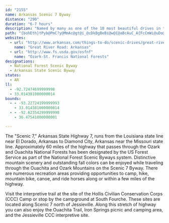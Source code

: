 ```yaml
---
id: "2155"
name: Arkansas Scenic 7 Byway
distance: "290"
duration: "6-7 hours"
description: "Named by many as one of the 10 most beautiful drives in the US, the Scenic 7 contains unsurpassed and dramatic views of the Ozarks and Ouachita Mountains. It runs north to south through central Arkansas."
path: "{bohEth}tPyb@PmC?y@MmAc@gt@i_@cDkBgBeBi@w@{@aBcAuC_A{FcCmWi@uDo@_DqBuEoC_DcBqAiEmBuvBky@gRaIoe@{QiBy@i@a@qKyJaDsBeDaAqYsGyAe@yAs@al@k\\mCqAcf@cPqEeBmBgAaM_Jew@cl@iCsCcEsG{j@}aAa^cm@sDmF}CyDiDeD_f@y_@cGiE}r@aj@sO{LsGwFe`@gZ{H_GyBsA}FkBmFeAkEU}C@_CVkOhCwU~CkOdDwF~BsD`CsSfQwE`DqF`C}F`Bwi@lKcYjEmCL}WSwE_@gJMmHFcD\\mAb@mDpBoBrBs@~@sChFuAjB}D`EiBrAkDpBsE`BcG~@cCJal@PwC]gEeC{BmCoI_NoC_D{AsAaDkBaEgB_D}@cCa@cw@mIOWqG{@ib@sEuc@qBwEAyF^kGfA}I|CqExCyE`E_KhLsFlHiChEcBpDsG`JsNnQYFuAxAaCvB{MxPOb@wF~GsClC_ExBgCt@iAPeBLkBDc[MsEFaEP}HdAkF`AsGxBiDtA{J~FmClBqFpFur@d}@SJuD`EwQ~U_FxFmE`EuGjEwM~FsDzB_DrCwTbU}D~CwGxDep@pXkFxC{@l@yCtCmSzT_CrBgFrDmC~AmGtCsDrA}R`FmEvAgDzAgHjEwKhHmCxBaGdHeDhGqsBp|E}DtIcAlBiCfEoEtF{_BzeBmVrX{FnJo@hBiBvHy@~DqK`o@kE~WmAdF{EtOsBnE}D~FgCxCuAtA{D|CqBfAwEvBmBn@sAVyCXqEGQlD]bBgSlIkA~@iApAu@xAcCzHoA`CsA`B}FvGiv@py@_PhPsCrAyIrCqc@rLiOlEsO`EoDfAyBrAqn@tu@_@\\yMjOsCdCyFfCwy@jW}A\\aWtAk^|AoD_@se@iKkDQeG?qF^mDj@uBb@sCjAkJ`F}h@t]mCrAiCf@}ZQ_]c@aHb@iy@|AkEDkAEgSwAqTsBkAe@cE{BiEqDcB}BqE_J{@kAcBuAuJsGsFeBqEg@yDw@kHsDuA}@k[{OyF_DaFyBoC_@ifAq@gDHoBXk@X]`AGr@uBGsDZmYpKaCh@cDPcEEsTy@iPUeNk@eSe@qYe@_BFy`@hFcCNcEDsCk@{KoE{Bs@kBQoDGSFan@F}TN_@FmBfAmZdLcGsVy@aD_@y@mAgAw@ScG^_AKoA_@iAwAyC{FeC{Cc\\_^eBnCiM|T_AdAiAp@y@`@sABuAIeDsAuEyAgEgBaFkCS?s@d@uF{CcDgCwCqDgFoEcDgGsGkEo@[y@SwBKk@FuJrCeE`B{A~@yEdEmF`Dy@JmA?}@WaAs@MYeBiJoAaEYYc@SmCBoEU{Bq@gK{DyEsCkKsJgIiEsCkBqEmDmBsDoCaIqHmMmCgGuAgAy@SmA?cFd@oB`@kGrBuJ~BkBjAsDhD{CxBcBv@kBLmDDsBR}DfAmE~Amg@fKsBJ_T@uHb@kCf@mA^_MrEoBRcSSmG_AwHmBiBs@cAs@oBcCeBuAqCyA}DcBcEu@wDMkBHkTdFcCjAyRvNwGdHcPbLiFfC_C|@sARmCEyFa@iBk@gBqAsAoA{LmPoCaFcC_H}AyCsCmCy@g@yBw@cB[oAa@aGw@sADkQnCmBBgGgB_CUwB\\oBl@wG~@ob@V_ARmBz@cV~QkDrB_DrAiATeAJoJMyBYqKkCiBSqAJ_Cx@uArAsAlBiB~G}AlD}ElGsB`DyBbEsC~AiBp@y@l@y@bAsDnGiB`Co@^wA\\_D?oMyDgF_@mCKoDj@aKxCoAz@i@j@yJtOgLnTm@~Am@zFWl@Y\\_A`@sCj@iBLyAEgBSsHgBmA?}G`BaWrBiEF{KOaDQeCaA}FeEmEmBiCsBsByByAeAmBe@mH_@w@MkAW{LaEwAMaNMmCQsGwAaBMuP?yE[}Q_DqNyD}RkCcI_@eKJwVpD_Bd@cAf@yArAyCfEcDfF{ElGsHnGmAtA_A`BaAlCuDjQm@hBkArBuMtJ{Ax@mBr@}QtCmm@fN}AJmASkB}@}SqMeMkHmJ{EuD{AcZ_JsBUiECeLjAiAEa]aEsCK}B@aDp@cZzJsAXeOjByAr@eAzAaAdEwD~Vm@~CsBxEkEtG_BbBusAhh@qa@lPsr@xYs@LiId@kFYeAOsBw@_AQy@BmGt@kV|DmDNuAGcDw@mBUsf@e@oTe@y[e@wYMk@j`@_@xA_@t@iAvAiA`AkEdBwH`CgMdF_t@bV}EfB_NlEoMjDuAl@wg@vPwElAaI|@oyAzKycFv`@mFRi_@E{BEiCSwC_@abAaTeGgAuCg@iEYwELaD^am@`L}l@fKi@^Sr@EbT|G@h@H^TXj@x@xBr@p@hA|AbC~Fh@j@z@f@fA^vOxD~Az@`ApAZl@~@vCfBvFhGxTL~@@fAo@vy@Ir@W|@}BzEcFhPi@fCYrCO~GkEl`@cBlMoAhLyEp[OdE?pSUdCc@bAc@v@uAjAwAn@kAPsBDyAEoL{Ay@@cC\\uRpHcBjAwBfCwJrPeb@bz@}AtBeOhOiDpEiAlBeA~C}AtFOpACz@Nx@fBfDj@lBXbC?zIRtHChP_AlG}@fEkAvCqD`HsDfGcBnE_AxCi@dCe@nDSpDUjAaE`G_EnHoBlAs@Vs@FaI{AyBIqBb@_@RoC~BgCx@sE`Ak@ViAtAq@dBqPxi@{BzD_CjCcChB}KvEsRhHiCpAuGtFoCvAcBfA}ArAeEfEuHnMyBlEoBlEgE`LoBlDcAvAmFzFgEfFoUvYcAz@sFjCkk@nU{FlC}ExC_CjBcBfBsCrDcCfCaQjPuCtBc\\vSsA`AyA~AgFxJcGbMwClFwBfF{@~DyBpXo@`FsAxCwBfCe@pAYnEBdBh@tBbD~IM`g@QtUsc@]_d@jBoOzDa]~JgExAyS|MkHdFiBr@eAPmAHmG_@_[}@iE?g|@hFoA\\sBz@iQrIa\\dUmAj@_BRcAEco@sDmBA_B?kLd@_Hl@eARql@zS{GdCuOtGeKnDsLdCmi@xHwCr@iD`BmFdD_SzOgObK{B|@gB`@aa@lGgE`AmCdAoFfDaCxBsB`CyB~D{@jB}@~BmAnEwDnSk@rB{ArDqBxC}@dAkAfAmCdBoc@vPcDxAmDlBaFpD_FhEwCdDsD~EiCbEgCbFyDzJaFxOoBfIaFlQi@jA_C`D_J|KuHdImArC}DhMgErJuArBsBrAwAZoUu@mCD}Bd@{B|@kAv@oBxB_AdBc@lBy@hTk@lEgAbDiC~G_Lb[_A~AyAfBoUbWiCdB{SnJaAp@s@z@iAtBKd@wDzYu@fDgOj[u@pAwB`Bq@RuNrBcBJ_`@KmDs@{MaDcBSiElA_PlFiOfD}@d@yG`FcClAca@xGiHrAqJfEgGrByKvCoTnG}HlDcQd@{GFuVpEaFhAyBpA_n@pb@cB~AuF|H]XiDvBoClAs@RcA@kGOuDl@gSx@kNg@wG@mCMoBe@aB{@kEwD}AsBoJqOyAwAsF_EiDsCy@iAs@}Au@{BY_B}@mPg@wFiIqb@oAmF_AsBkA}A{E}EcBmAgAe@uAYiAKoBLyAd@mAj@cB`Bo@jAo@rBc@`CKdCOhQW`Iq@fCq@lAwA|AgAh@sAb@oCF_AM_Bq@aByAyDuEgAs@gGmCqA}@s@u@sAmBu@kBYeA_@{CIgJCgNK{Gc@mHiBoUoAkTNyFhCoWCiDUsDiAsJ_C_WSs@qA_CyLaQw@q@mFgDeAgBwEgJq@aBqB_KGoA@sGE}@OaAkFkRiAkDoAmB_C}BgEmD{CiDyJ}Sy@_Hq@gBs@kAcLoM}DeFa@aAk@mCM_CL{DAgDc@yEO}@o@oBcAcCeB}CoTu_@oEuJiKmWaBqCkD_FkBeAiAAoAPqGhBaOrIe\\hPaXdL_BXo@?iBEuOeAm@MoAk@_BmBwXmn@c@gCX{LM_Cu@sBiBkA_@GsAFe@Dg@VcZjSgCpA{BD{Ic@eHGeEL{Gd@sAVgF`BsFxAgFz@y@D_BMgBm@{@w@gA{AmIgQQs@qBcRO_AmDcLsF{OsAmFoBcVc@cTSmB_AsD[_AeHaP{@aB}@mAgKaIy@e@sBs@gBW_V_@yAYgJsFe\\aF}C?wIxBmDP}fA_@yj@{FmCOcHs@wj@sJ}t@}JyBy@}GK{IHiNqAcGy@[D}@f@cA~@_CrCsCnEuAj@gA?aD_@eEiAcCeAwHwEkCg@wJgEqOaKiAgAqFaIcBqCy@}Kb@aNXeEOaCWkA{@yBqF{HeAgB}FmRgCoFUy@y@mHy@aC}@yAcAqAoBgBcFgE_UmS]a@sAmDoAgBcGsGaGeHgj@qr@cDmD{MuLcAgByDsJ{GiXsB_HmIkK}AmC}GkNmCcH}FgKsAsBsCaCq\\cVaHaEmCiAgNiDmAs@}@_A}FyIsFgLsCyDs@rAiI`Uq@dC[lC]rF?z@f@fJC~BIt@_@pBmGpSgMfO{GtEaN~H}Bv@yANwIDsCPgBl@k@b@wArAw@xAkDhQcCpNe@rDsAnOg@pCsDjJiDdKeB`KmBbFkGpIeDbKkBzDkDdG{AvBw@z@mA~@eWhNsN`MgDnDy@xAk@bBg@tCu@dGU`KW~A{@|AiA|@qGlCgCvAmEzDqAxA_^~\\cBjBcBtB_BpCcElIqEhHeMlPoQfW_AbBmDxDcCfB_Bz@sCbAsC^oECcl@}IeCQgF`@wGdCwCXiAA{AQm@SsFyCgAe@oASiEWuEe@ySmCeDGkC^kC`C_A~Ai@`Bi@pDCrAXtMb@tP?`EOfBs@dDo@rAqBjCkRzMkMzEgHlEo@VcBTiADaHYgKv@}C[sDmAcAUsAIk\\xB_B?gDe@}JmBqD{AoD_DwEcIgHmLi@q@iAeAgRiNeEsBgF{@eD?{DN{Ho@qL_BmGeBsCSsA?sERmD|@iNzF_Bf@oBVwEO}Gs@aDa@iA_@}Ay@wCwByFsCwKcFoAW{BByJrAcCLiAAiBe@wAs@uAqAaLsNkAaAkAq@cCa@mTy@ye@wA_BCcDFcOdAoh@tLaBTyCGwIw@mCVaYfKoAZo_@bC_Fj@o@RsAt@cA|@cAxAe@fAcCnIyAdDyA~AaFlCiCnBuNlOe@~@Sx@SxBLlB~@lFAdCS~@cAlBcNhPsHbGqCnC{BhDiAjA_A`@qDG}AXeA`Ay@hA}FjJsC|ByC~Am@d@k@z@c@r@e@dBQfBGnXOxDmAtQmAnFkB~GmBhCeJjIgAz@_FdC{@n@aKxKwAj@{@DaCE_Cf@y@d@iA`ByA~C]rBFrDT~CJxFU~Ac@rAoAxAcBnAoBlCu@~By@jEcArBoAnAuAn@aANcGd@yAVqDbCc@Jy@AoBw@sBgAcBqAuBsBy@g@mAk@_AM}IYgASiAq@aKiKiB_Ao@K_A?aIr@sBd@cBr@gCr@sAHuBk@mI{Ec@i@k@sA}B{Hi@eAcAsA}D{CiCkAmBs@i@EyEPcDl@iI`CqAv@aEfD_A^sC`@wAE{A[eLkDmFMqH?eAUs@c@iBgBuBkA{AYcJW}AYyBaAwDyCcAa@yBe@_N_AwNXmB`@g\\rPkMlIwCzCc@Py@?eAe@q@y@kWs^cBiBmFiD}Aw@oKaBq@e@_@s@kIoSi@w@cAs@e@Om@EcCF{c@xEgB~@{@r@y@lAkIzS_BhCsSzRc@xAeAxIiDbKsApBaBlA{Aj@w[^wDNiBdAo@~@e@dB}AfKs@fYcDb_@UxASj@sBfC_BPwBYuc@uRyAy@o@cAgEaKgA}DWyCJ{IEsCgDmWe@cAYW_AY}@Ei@Jc@`@k@hAsBhJyEtKc@lDSzFKp@_@pA_@`@c@XsCAmAIyEy@kAAc@Ly@r@Yv@c@nIe@rD}A~FSvCOt@o@tA_AvAe@fAo@fCm@|@k@Zu@BeAOyHgCiBsAc@s@Yw@]{AGqBm@oE_@mBiAsDc@y@{@}@sBu@mAIsAN{Ax@}ArBgKhSs@t@eA^y@GgFeAc@S}@w@sL{OcAaBwBgIk@oDDwFIaA_@s@i@Y{@?YRc@r@Gd@`@fM?hCY~CkKrd@o@fBeQlU_@r@Y~@iAbI_@pBs@dBsB|H]~BkBnRiC`OSf@y@dAqHlHoA`AiBr@}a@~Kq@Dm@Ii@McAm@u@eBiFuR]{Be@mMy@{D{Me^YyAs@{N_@gBiAwAoAm@aIqAsBVw@j@q@fA}GbUm@rA_DvDs@rAwIhT_@rAiAvG{E`QoA~DcAzB_EtGmArCoAdFsCtN}@`CcD~EwDxDsHtIuNbO}@d@[b@i@@o_@nO_D^aFLeA\\{BlA{AxAkE`I]rB]`HOvAi@tAs@v@oAf@w@F{AUg@c@_@u@Qs@iA_LSy@o@mAe@a@c@Q_ACgAb@[^o@zAiCpIw@nBe@r@ca@vb@oAz@e@JaDPkAd@m@f@kAfBwCpGu@n@mAJoAg@]c@Qu@kBuL{@_Cs@k@cADcCtC_CxBoCrA}DtAi@`@iCxFg@zAsBzKaAdEqHhWmE|PmA~C}EbGc@~@eB`GiDzGcBvCc@j@cEtCiA~AuBtLy@fDa@~BuBvRo@jDy@l@aI~A}Af@s@j@o@`A}BjFm@fCkC`NOlBYzNK`CU~@o@p@iHrDsBd@yDZcCMsCk@u@Bm@Rk@ZwGfIqD`HiB~FyAxDUXi@ZcQxFoAd@u@l@c@dAIzAt@bEfAtCbD~E^r@Tz@Bn@YnAiAjAiBl@sAJiB]aG{B_AMgA?eB^u@f@s@x@Yp@Y`Ao@rEo@lAaKjI_Ah@]HyALeO_Co@DsFx@}@E_@So@_BOmAc@mHeAuEiAd@kKCsQYiBQyBgAiAqAwDoFmAgC_BmEaOyg@cAeBo@o@sAy@wA]y@Gm`@KgBW_A[q`Asq@aDeByDuAaDk@yHu@u}@yHsIyA_NsEmEkBuAuAmD{F_m@kgAaMuT_Ay@YM}WqCsASeAg@gAwAsGcR}CoGePiX}BaCcCwAu@SmIm@i_A_F}GX_Lv@eBD}Dc@ut@cKmAEix@fD}EG}De@uEkAwdAm]}GeDqc@iVwNoHqf@{OaAWmBIsCLsg@fFsGx@eLlE}Ad@oQfDwDRg@AeGkA{FyBmEyBuAa@_AIkrAoA}Ze@cQDcALo@ZgnA`{@sBTy@Ye@c@c@}@o@oByPsp@i@mDiAqEqJeZ_CiIkDuJwFsLuAmBiDkCmBaAsC_AmCe@ihAiOyRuCmCq@mGsBiEgBcb@{TyAa@oCO}CJmSpEgGZkl@q@yIOc@KiDK}RYuTK}f@k@gLAqDMgGLeMGeDSkBu@o@a@qDyEyBsAmBe@eCEoATuAb@eAj@uB~B_AxBYdAUlAsApNOp@wAxCeAr@}@X{ALeKMgHdAcDx@uIlAcFVcDIyBUcIkCkCg@yI_AyKaEqDeAoBSka@c@mSg@iHaBoK_DcCe@sVmB}FgA}Fs@sRiAaGi@qGuAeBu@gHaG_DwByWkOkCmAeKsDkEkBoDyBsAg@eXsGiIsEcEsAsG_BkFsB}X}U}EqDeGiEeB_AiCw@}@MuB?aJd@}A?cGMuJk@iC_@ix@aPcCE}BV_AXme@|OyTHg]Wg@xn@[rDe@|AgAvBiAxAeMbLeApAs@jAqLvXqAlBqA`BaIfImDlCsCv@mCTuzBuA}BFsAR_EjAiARcC?sBa@{IsDaH_C_C]kDUaQs@iBNsBv@wFtEsAxAaFdIuAfBkLfKgB~@{AXcAD_A?w@M_QqDoBYcW_Cwg@sCw[_BqHk@ck@oC_F_B{B_Bk^u`@iUo`@aEgGiAsCi@oCKiBCkbAyAcJE_AD{Db@yEZiIUmD_@wB}@eCmBaDwAsAqBeAcEgA}EDwF`@eAVkCdAyHvF}B|AyAr@sA`@sCb@}VlBcCr@_Ad@sE~CqAl@{BXcAGy@Qo@_@y@}@s@{A[_CCiBTeBrAqFH{@?mA_@}Bi@oAiAkAsAm@_BIuANaErAoAX}ADoAIcDg@cPyCoBEwC\\mFhBiDx@}BNgAEyA]kAm@wGuG_Aq@w@MsDM_A]qEgDaAaAsBsAwD}@iDa@iEWcB?mCVmFbBsP`HiEjAkEl@yFJeE[yGsA{Bw@aCmAsE{C}EqE}CeEgF{J_C{DaByB}FaHcEmGcDiHwIcWwBeFuNcViC{GsDiMsBsEyA_CsBmCcFeFgEoDuKiIuCqAmCy@wBYkIWgLE}HPaHl@gEv@yC`AiB|@oQhLwBx@_Dr@qH^gFDmKq@aEs@oAm@qAeAkAgBc@yA_@yCOkEIoHo@iFuA_GkE{Js@yBmAoMy@mDq@eAiCwBiBg@gCQuTrC{B|@kCfCyPhTiAdAsAx@kAd@kI`BaEjAsBdAiBlAwK|KcAh@sBb@eAD}AGgAQaAa@y@k@kCoCaCkDgG_GwFmDkGyCeJ{BiHm@gJCkHh@mItAeNfI{D~CsHhKkJfPoCzDmD~A{C`@wCSaCu@_CyA{GsGcB_@}DE}B^uBrAiAvA}ChFaCdByBl@qALmE_@kHsBaFoByCeBiC{AkFeEaDeDkCuB}AkAiAg@cFsAkJcBoD[wBCiCd@iBdAyAzAyA|CiArE{DdSw@~Cg@fAo@jA_LvNcEpGy@zBq@vDO`DJxDbB`Hr@hBnAvERfDMnCU|BiDzMWbHQjBWjAu@lB{MhR_A~B}AvMe@pBwArD{@xAmDhDcCpAgDx@iCLsDUeAWgDsAuNuG{KyDiP}DoCSmCJy@PqBr@eBrAmC~CaHlKeBlB}CfCsFrCoHxCgCZmBHcAIkDs@gN{EoBWaDJuBf@cG|C}Af@}AXuP_@cCPcA^_An@wE|DcBzCyB~BsB`AyA^cADaCSaCy@oAaAi@q@sCgFwAmBeCcBiCg@{GByAKgBe@iCyAeFmEkCgAcCKsEZoAAqDeA_B{@mEeHcC{BqCeAeCGcCb@gFbBiATeANsB?_BWqAa@qO_IgE_A}Gg@uaAsEsD_AyMkFiBc@sD]gDD_D`@yOxCaEjA{SbI{EhAuAL{BAaD_@yAe@gF_CwG_EwGgFiCeCcCuDsAeCiAyCyBqHy@oBcCcDiA}@qAu@cGwAkPsCwHaBcOeCeCEmBVyA^mFlBcBx@{E`DgCjC{CtDiBxCoBpEsAbESrAEdDZdCpAnD|CrGl@~BXfB`BvUTxFCpCa@rCs@lC}DzKYfAYfC?jBNdBvAhITlEk@tKg@jCo@~A_AnAo@j@m@d@iClA{FxBsEfA{BXgDDgBQyE{@gEmAuAMaIFyALaD~@uA~@qAjA_CtDwEfJu@jAu@dA}EbFiB~By@fBsB~JcBrDwFlF}AfBsFlIwBlB_DlAkNrAuJj@{RX}ARmErAaBjAu@z@qExHuAzCs@vB[nAg@pDa@nG?vDLxBl@`Fh@rCLlCWfCeCrGYlAKjADdBd@`Ch@`AlExD~@|A\\tAJlBUpCaChJq@jEIxBRvLIjDyAbQcA`Kc@rBoA~COZcCxBiBr@wEjAcD~AiBxA}BbCgEpG_EtHqIzT_AlBaItMw@~A}IbMoCzGmAxBsAvAmDzC}JdImAt@kBl@eCRyBAsHsAs@CyAHiB`@o@\\wBxAyU~RwFlC_PbGsBnAqA~Bm@pBgBzL[nAm@|@_B~AiB`CcAxBUlAiAfJm@nBo@rAiAnAuAt@iA\\}ALgLE{GYcAMqCy@oHgC}DkBsAeA_DsD}DmFqB{BiCyAeB_@wACsC\\uKzEmKjAsCd@gJ`C}AVqJKcBRq@VgBfAwHtGcD|BuGnDwMrIqCrAyCx@oDRmEEmBa@gIwB_IoAoCsAoBcBqAgByJ}TkB_CkD_CqDoAeOqEwBgA{@s@yByCoAkCmAoDkA_Ck@s@sC_B_AMeB@s@LiAj@cBlAiFpFyBzAgBx@iC^iADcBMo\\aIoBSyFFwAKiBgAwByBaAq@wCiAmFqC}DyDcHoEiAqAc@y@aEyJiCkJsBwEyDwWOu@_AkBcA_AyAy@_AMqIKiAMw@Wk@e@}@eAe@iASq@kAoIG_AEi\\OsB[sA}BsFi@sB_AgJUoAs@cBi@o@s@e@mBc@_DAcBRo@RoBjAoI`Iu@fAsCfGs@bAy@t@gEjC}ClCsK`OsAzAiAv@cBl@gH`AgGv@}A?q@YgGmFmAeCsA{Eo@aBu@}@}AmAoB}@yAMwFp@yBYm@_@iBeBo@_@eG_CsMuGaEeBu_@{G}BeAwBuAaV}Uy@Yw@I{@DiAj@qEzHo@rB_@pBMbBFbCTfDh@dDbAtDNxAIxBy@fDe@lDUvCo@~N[~BYx@u@rAoA~@i@VcDl@iCzAwDpDsF`EY^i@r@_@lASdFi@jBoCtCcApBoB`HmFbJyApAq@f@yEdAiEtD_A\\wBD{Ge@cJeB_KkC_Eg@aJYoO{@yALcA^cAr@cG`Ho@jAmB`GmA~AaOfIcBzAiAdCgAzIK^UZi@TkAQeGeEo@So@J}@l@S^kB`NXnECd@Ol@k@d@gAPcCMyA]_A{@{CsE[gAD}AvAaD^yAIm@SWo@Sk@DqB`AiHlByNdGyC_Lm@uAeA_AqC{@oDyAi@c@_@q@oDqO{BoIoBcD_ByA{KaFmCu@gJ?cCc@cSwJyAc@oAGaJr@gDb@yDzAi@EOMSm@Ai@Te@lIuCrAkAd@eAHiAEs@Yw@eAsAgAm@iDyAmAcA_@u@iAeDi@_Ae@k@y@i@cBq@YYKs@?yBYgBy@qBsBgC[m@S}@cB}NYm@a@e@kAe@k@EaC?kAp@iAdBg@Rq@Oy@u@i@WcAGiC~@}BfDs@`@eAJyB?_APcBj@cDTgC|BiAXsDf@yBDcAe@cDuBsAwAoBoDmEkJyCgE]y@Uw@y@iIi@yAwAsBaBgBmCqBo@eAOgAHiFMcDsGqTcAsB_AaAkGcCsAs@KMSu@QsCQe@_@YiERcAQ{@g@eAgAe@w@Ug@u@cDOM_@YaCAuBw@}@gA]gB]e@m@QoCWcAUcFgBcB}@i@gA_@aH[eCa@s@u@w@aG}EeAe@aBC_A^gJxHqNlG_B`@cAJsCFaJo@cEQm@DiAf@Y\\yAhCs@JcC{BoCm@i@c@e@u@wAaG_@eAoAqAwAa@gHQ_JyBmN_AeAJqI`CqDA{Hk@a@e@YsA?aFi@mDy@qB{AmBqFmCiAg@i@Ks@Fe@RsDrC_@Nm@Ko@y@iCsI_@{@i@y@}@q@uAk@sBm@sAQmFBy@ZSV_@j@[nACd@NzDKnAIXg@f@o@Rk@?_Ae@eIcJo@k@iA[oABw@XkBxA}BdC}@Vu@Em@YsBmCu@SiAHyElDsAj@o@HsBKiAi@qBoBu@Su@@i@Lc@d@oC|FsA`BcBtA}EvB{@Fs@GyAy@gCkDUa@iAyFSm@e@YsBm@c@c@Og@C_@lAaFByACKcBqAs@u@uBgHyAkCiBaAgFkA_A?cBXiAEqEgC}EPeAK{KyB_Ag@uAkAyL{LiAyAmG{McAyAwBsAkAa@wAQuA?sDp@_qAf]sEx@uI|@cHHqHUcd@kEkIa@w^YeA@}CXk[~EyDd@}CRqFLw`A{@qKT}Q~@}GDwEO_SkBmEQ{mAs@yD_@yy@oNqCw@iBiA}AqAoBoCeAcC]sAuBoMc@eBD{DIyHQ{@w@y@wAMy[e@aXQA{JyAcRcBw\\i@oFcAUEjAY~Bm@jBk@lAkLIy@oA_@kAIaH_OAgHQkQGeIWsCe@y@Y_CsAaC_CkNoTyB{CyAaBoB_BsCkBcDyAiDaAeEo@sEIguAhC{CGgB]qAa@uBmA}R}MgA{@sAwAeAkBsAgDqKk_@sD_O_AoGYeDy@qUg@aEuAsGgHiUm@{Ak@}@iBgBcAm@yA_@_AKwCAmJf@iBQ}Bs@gBgAiC_CoOwO{@yAm@_BWgAW}BEyCNeB^gBf@oAhDkFdA{Bb@qBZgDCaCWiBaEkO_@aCOkCDmB|@_I@uCKyBm@mCk@sAi@w@sAyA}E{DiA_Bo@kAw@oC{AmJ_@sAi@mAu@iAmAcAsAq@aF_B_CeB}AoBuA_DaE{LaAaFWsCk@iQCsGLaGCcCS}Aa@yB}@}Bu@mAmBsB_Ak@urAgm@iDiAeBQ{BDmXfEcBR_BG{qAuOsCy@uBwAaAaAsA_Cy@kCiHo_@_@eEg@iPe@aCcAiBqOyPwBwBuAa@}A?y@LaExAyARoGWcC]mB}@cA{@gKgK}@yAk@sBmCiQcDgZO{B@yBf@gMOuBs@mB_AcA}Am@uDMuBg@eA}@}@kB_@uBsDk\\EyBHuGUwEa@uCa@eB_AkCo@mAgBcCwAwAaBgA{B_AeSgGyAs@oBeBaB{B_V}b@cAsAyAy@yASyALmD~@mBAkAWoByBc@eAOy@sAoOEyAPgC|@kDTaBBeAOuBc@eBaNk[iAyEi@sEGkBBySE_Bm@eDeAmCgBaBgKeGkMcNo@e@sAg@}@KyGx@mAEiAWyAy@{NqM_AyAc@gAwIsVUiBMwFc@gB[s@o@aAYQiSaMwAsAeAeB_AgBm@sBa@sBgCeWQyCWsKo@yC_AgB}GoJgA}@kBs@{ESsAa@{@o@sAoBmKoQoBkBkAs@cA_@{JsBe@lBwAlDkCdDgCfB}DpA}EdAoCR_IC{Ab@YNsBvBmYp]mG`GqE~CuvAWyv@m@{w@_@uBl@YVcDrFwFvFiHrFmD~BaD~AeBj@aEx@cUnCkJfBuBNuBIyM{BoOsByADm@Fe@VyCrDgB~@sBf@QJs@rAy@`Ei@^{H^"
websites:
  - url: "http://www.arkansas.com/things-to-do/scenic-drives/great-river-road.aspx"
    name: "Great River Road: Arkansas"
  - url: "http://www.fs.usda.gov/osfnf"
    name: "Ozark-St. Francis National Forests"
designations:
  - National Forest Scenic Byway
  - Arkansas State Scenic Byway
states:
  - AR
ll:
  - -92.72474699999998
  - 33.014381000000014
bounds:
  - - -93.22724199999993
    - 33.014381000000014
  - - -92.62354299999998
    - 36.47541000000001

---
```


The "Scenic 7," Arkansas State Highway 7, runs from the Louisiana state line near El Dorado, Arkansas to Diamond City, Arkansas near the Missouri state line. Approximately 60 miles of the highway that passes through the Ozark and Ouachita National Forests has been designated by the US Forest Service as part of the National Forest Scenic Byways system. Distinctive mountain scenery and outstanding fall colors can be enjoyed while traveling through the Ouachita and Ozark Mountains on the Scenic 7 Byway. There are numerous recreation areas providing opportunities to camp, hike, mountain bike, canoe, and ride horses along or within a few miles of the highway.

Visit the interpretive trail at the site of the Hollis Civilian Conservation Corps (CCC) Camp or stop by the campground at South Fourche. These sites are located along Scenic 7 north of Jessieville. Along this stretch of highway you can also enjoy the Ouachita Trail, Iron Springs picnic and camping area, and the Jessieville CCC interpretive site.
